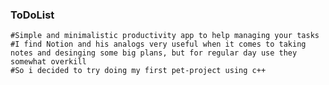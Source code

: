 ### ToDoList
    #Simple and minimalistic productivity app to help managing your tasks
    #I find Notion and his analogs very useful when it comes to taking notes and desinging some big plans, but for regular day use they somewhat overkill 
    #So i decided to try doing my first pet-project using c++
